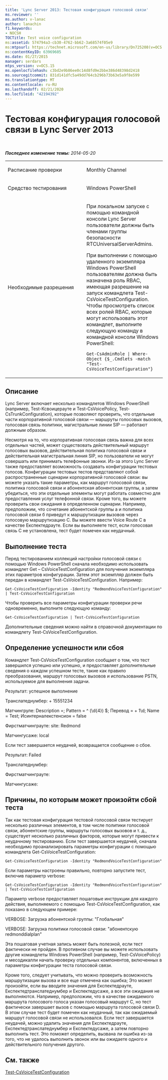 ```yaml
---
title: 'Lync Server 2013: Тестовая конфигурация голосовой связи'
ms.reviewer: ''
ms.author: v-lanac
author: lanachin
f1.keywords:
- NOCSH
TOCTitle: Test voice configuration
ms:assetid: 574794a3-cb30-4762-bb62-3a68574f05e9
ms:mtpsurl: https://technet.microsoft.com/en-us/library/Dn725208(v=OCS.15)
ms:contentKeyID: 63969605
ms.date: 01/27/2015
manager: serdars
mtps_version: v=OCS.15
ms.openlocfilehash: c3bd2e9b86ee0c14d8fd9e2bbe386d48398d2418
ms.sourcegitcommit: 831d141dfc5a49dd764cb296b73b63e5a9f8e599
ms.translationtype: MT
ms.contentlocale: ru-RU
ms.lasthandoff: 02/21/2020
ms.locfileid: "42194392"
---
```

<div data-xmlns="http://www.w3.org/1999/xhtml">

<div class="topic" data-xmlns="http://www.w3.org/1999/xhtml" data-msxsl="urn:schemas-microsoft-com:xslt" data-cs="https://msdn.microsoft.com/">

<div data-asp="https://msdn2.microsoft.com/asp">

# <a name="test-voice-configuration-in-lync-server-2013"></a>Тестовая конфигурация голосовой связи в Lync Server 2013

</div>

<div id="mainSection">

<div id="mainBody">

<span> </span>

_**Последнее изменение темы:** 2014-05-20_


<table>
<colgroup>
<col style="width: 50%" />
<col style="width: 50%" />
</colgroup>
<tbody>
<tr class="odd">
<td><p>Расписание проверки</p></td>
<td><p>Monthly Channel</p></td>
</tr>
<tr class="even">
<td><p>Средство тестирования</p></td>
<td><p>Windows PowerShell</p></td>
</tr>
<tr class="odd">
<td><p>Необходимые разрешения</p></td>
<td><p>При локальном запуске с помощью командной консоли Lync Server пользователи должны быть членами группы безопасности RTCUniversalServerAdmins.</p>
<p>При выполнении с помощью удаленного экземпляра Windows PowerShell пользователям должна быть назначена роль RBAC, имеющая разрешение на запуск командлета Test-CsVoiceTestConfiguration. Чтобы просмотреть список всех ролей RBAC, которые могут использовать этот командлет, выполните следующую команду в командной консоли Windows PowerShell:</p>
<p><code>Get-CsAdminRole | Where-Object {$_.Cmdlets -match &quot;Test-CsVoiceTestConfiguration&quot;}</code></p></td>
</tr>
</tbody>
</table>


<div>

## <a name="description"></a>Описание

Lync Server включает несколько командлетов Windows PowerShell (например, Test-Ксвоицерауте и Test-CsVoicePolicy, Test-CsTrunkConfiguration), которые позволяют проверить, что отдельные части корпоративной голосовой связи — маршруты голосовых вызовов, голосовая связь политики, магистральные линии SIP — работают должным образом.

Несмотря на то, что корпоративная голосовая связь важна для всех отдельных частей, может существовать действительный маршрут голосовых вызовов, действительная политика голосовой связи и действительная магистральная линия SIP, но пользователи не могут совершать или принимать телефонные звонки. Из-за этого Lync Server также предоставляет возможность создавать конфигурации тестовых голосов. Конфигурации тестовых тестов представляют собой распространенные сценарии корпоративной голосовой связи: вы можете указать такие параметры, как маршрут голосовой связи, политика голосовой связи и абонентская абонентская группы, а затем убедиться, что эти отдельные элементы могут работать совместно для предоставления услуг телефонной связи. Кроме того, вы можете проверить свои ожидания в определенном сценарии. Например, предположим, что сочетание абонентской группы а и политика голосовой связи б приведут к маршрутизации вызовов через голосовую маршрутизацию C. Вы можете ввести Voice Route C в качестве Експектедрауте. Если вы выполняете тест, если голосовая связь C не установлена, тест будет помечен как неудачный.

</div>

<div>

## <a name="running-the-test"></a>Выполнение теста

Перед тестированием коллекций настройки голосовой связи с помощью Windows PowerShell сначала необходимо использовать командлет Get – CsVoiceTestConfiguration для получения экземпляра этих параметров конфигурации. Затем этот экземпляр должен быть передан в командлет Test-CsVoiceTestConfiguration. Например:

`Get-CsVoiceTestConfiguration -Identity "RedmondVoiceTestConfiguration" | Test-CsVoiceTestConfiguration`

Чтобы проверить все параметры конфигурации проверки речи одновременно, выполните следующую команду:

`Get-CsVoiceTestConfiguration | Test-CsVoiceTestConfiguration`

Дополнительные сведения можно найти в справочной документации по командлету Test-CsVoiceTestConfiguration.

</div>

<div>

## <a name="determining-success-or-failure"></a>Определение успешности или сбоя

Командлет Test-CsVoiceTestConfiguration сообщает о том, что тест завершился успешно или успешно, и предоставляет дополнительные сведения о каждом успешном тесте, такие как правило преобразования, маршрут голосовых вызовов и использование PSTN, используемое для выполнения задачи.

Результат: успешное выполнение

Транслатеднумбер: + 15551234

Матчингруле: Description =; Pattern = ^ (\\d{4}) $; Перевод = + 1\\d; Name = Test; Исинтерналекстенсион = false

Фирстматчинграуте: site: Redmond

Матчингусаже: local

Если тест завершается неудачей, возвращается сообщение о сбое.

Результат: Failed

Транслатеднумбер:   

Фирстматчинграуте:

Матчингусаже:      

</div>

<div>

## <a name="reasons-why-the-test-might-have-failed"></a>Причины, по которым может произойти сбой теста

Так как тестовая конфигурация тестовой голосовой связи тестирует несколько различных элементов, в том числе политики голосовой связи, абонентские группы, маршруты голосовых вызовов и т. д., существует несколько различных факторов, которые могут привести к неудачному тестированию. Если тест завершается неудачей, сначала необходимо проанализировать параметры конфигурации с помощью командлета Get-CsVoiceTestConfiguration:

`Get-CsVoiceTestConfiguration -Identity "RedmondVoiceTestConfiguration"`

Если параметры настроены правильно, повторно запустите тест, включив параметр verbose:

`Get-CsVoiceTestConfiguration -Identity "RedmondVoiceTestConfiguration" | Test-CsVoiceTestConfiguration`

Параметр verbose предоставляет пошаговые инструкции для каждого действия, выполняемого с помощью Test-CsVoiceTestConfiguration, как показано в следующем примере:

VERBOSE: Загрузка абонентской группы: "Глобальная"

VERBOSE: Загрузка политики голосовой связи: "абонентскую redmonddialplan"

Эта пошаговая учетная запись может быть полезной, если тест фактически не пройден. В противном случае вы можете использовать другие командлеты Windows PowerShell (например, Test-CsVoicePolicy) и месодикалли начать проверку отдельных компонентов, включенных в параметры конфигурации теста голосовой связи.

Кроме того, следует учитывать, что можно проверить возможность маршрутизации вызова и все еще отмечена как ошибка; Это может произойти, если вы вводите значения для Експектедрауте, Експектедтранслатеднумбер и Експектедусаже, а все эти ожидания не выполняются. Например, предположим, что в качестве ожидаемого маршрута голосового голоса указан голосовый маршрут C, но тест фактически завершает вызов с помощью маршрута голосовой связи D. В этом случае тест будет помечен как неудачный, так как ожидаемый маршрут голосовой связи не использовался. Если тест завершается неудачей, можно удалить значения для Експектедрауте, Експектедтранслатеднумбер и Експектедусаже, а затем повторно выполнить тест. Это поможет определить, вызвана ли ошибка из-за того, что не удалось выполнить звонок или вы ожидаете одного и действительного получения другого.

</div>

<div>

## <a name="see-also"></a>См. также


[Test-CsVoiceTestConfiguration](https://docs.microsoft.com/powershell/module/skype/Test-CsVoiceTestConfiguration)  
  

</div>

</div>

<span> </span>

</div>

</div>

</div>

